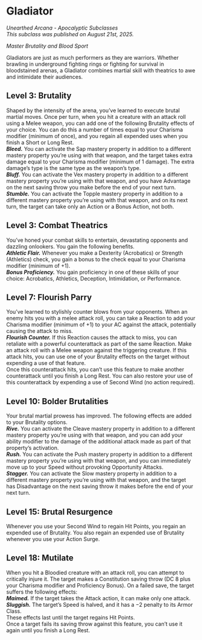 # Gladiator
*Unearthed Arcana - Apocalyptic Subclasses*  
*This subclass was published on August 21st, 2025.*  

*Master Brutality and Blood Sport*  

Gladiators are just as much performers as they are warriors. Whether brawling in underground fighting rings or fighting for survival in bloodstained arenas, a Gladiator combines martial skill with theatrics to awe and intimidate their audiences.

## Level 3: Brutality
Shaped by the intensity of the arena, you’ve learned to execute brutal martial moves. Once per turn, when you hit a creature with an attack roll using a Melee weapon, you can add one of the following Brutality effects of your choice. You can do this a number of times equal to your Charisma modifier (minimum of once), and you regain all expended uses when you finish a Short or Long Rest.  
***Bleed.*** You can activate the Sap mastery property in addition to a different mastery property you’re using with that weapon, and the target takes extra damage equal to your Charisma modifier (minimum of 1 damage). The extra damage’s type is the same type as the weapon’s type.  
***Bluff.*** You can activate the Vex mastery property in addition to a different mastery property you’re using with that weapon, and you have Advantage on the next saving throw you make before the end of your next turn.  
***Stumble.*** You can activate the Topple mastery property in addition to a different mastery property you’re using with that weapon, and on its next turn, the target can take only an Action or a Bonus Action, not both.

## Level 3: Combat Theatrics
You’ve honed your combat skills to entertain, devastating opponents and dazzling onlookers. You gain the following benefits.  
***Athletic Flair.*** Whenever you make a Dexterity (Acrobatics) or Strength (Athletics) check, you gain a bonus to the check equal to your Charisma modifier (minimum of +1).  
***Bonus Proficiency.*** You gain proficiency in one of these skills of your choice: Acrobatics, Athletics, Deception, Intimidation, or Performance.

## Level 7: Flourish Parry
You’ve learned to stylishly counter blows from your opponents. When an enemy hits you with a melee attack roll, you can take a Reaction to add your Charisma modifier (minimum of +1) to your AC against the attack, potentially causing the attack to miss.  
***Flourish Counter.*** If this Reaction causes the attack to miss, you can retaliate with a powerful counterattack as part of the same Reaction. Make an attack roll with a Melee weapon against the triggering creature. If this attack hits, you can use one of your Brutality effects on the target without expending a use of that feature.  
Once this counterattack hits, you can’t use this feature to make another counterattack until you finish a Long Rest. You can also restore your use of this counterattack by expending a use of Second Wind (no action required).

## Level 10: Bolder Brutalities
Your brutal martial prowess has improved. The following effects are added to your Brutality options.  
***Rive.*** You can activate the Cleave mastery property in addition to a different mastery property you’re using with that weapon, and you can add your ability modifier to the damage of the additional attack made as part of that property’s activation.  
***Rush.*** You can activate the Push mastery property in addition to a different mastery property you’re using with that weapon, and you can immediately move up to your Speed without provoking Opportunity Attacks.  
***Stagger.*** You can activate the Slow mastery property in addition to a different mastery property you’re using with that weapon, and the target has Disadvantage on the next saving throw it makes before the end of your next turn.

## Level 15: Brutal Resurgence
Whenever you use your Second Wind to regain Hit Points, you regain an expended use of Brutality. You also regain an expended use of Brutality whenever you use your Action Surge.

## Level 18: Mutilate
When you hit a Bloodied creature with an attack roll, you can attempt to critically injure it. The target makes a Constitution saving throw (DC 8 plus your Charisma modifier and Proficiency Bonus). On a failed save, the target suffers the following effects:  
***Maimed.*** If the target takes the Attack action, it can make only one attack.  
***Sluggish.*** The target’s Speed is halved, and it has a −2 penalty to its Armor Class.  
These effects last until the target regains Hit Points.  
Once a target fails its saving throw against this feature, you can’t use it again until you finish a Long Rest.